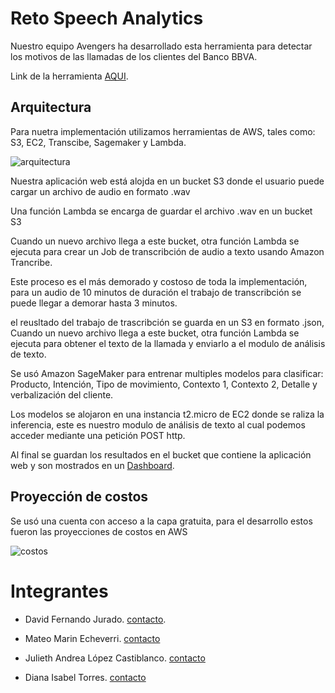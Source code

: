 # Reto Speech Analytics

Nuestro equipo Avengers ha desarrollado esta herramienta para detectar los motivos de las llamadas de los clientes del Banco BBVA.

Link de la herramienta [AQUI](http://jarvis.com.s3-website-us-east-1.amazonaws.com/index.html).

## Arquitectura

Para nuetra implementación utilizamos herramientas de AWS, tales como: S3, EC2, Transcibe, Sagemaker y Lambda.

![arquitectura](https://i.imgur.com/03RU9zU.png)

Nuestra aplicación web está alojda en un bucket S3 donde el usuario puede cargar un archivo de audio en formato .wav

Una función Lambda se encarga de guardar el archivo .wav en un bucket S3

Cuando un nuevo archivo llega a este bucket, otra función Lambda se ejecuta para crear un Job de transcribción de audio a texto usando Amazon Trancribe.

Este proceso es el más demorado y costoso de toda la implementación, para un audio de 10 minutos de duración el trabajo de transcribción se puede llegar a demorar hasta 3 minutos.

el reusltado del trabajo de trascribción se guarda en un S3 en formato .json, Cuando un nuevo archivo llega a este bucket, otra función Lambda se ejecuta para obtener el texto de la llamada y enviarlo a el modulo de análisis de texto.

Se usó Amazon SageMaker para entrenar multiples modelos para clasificar: Producto, Intención, Tipo de movimiento, Contexto 1, Contexto 2, Detalle y verbalización del cliente.

Los modelos se alojaron en una instancia t2.micro de EC2 donde se raliza la inferencia, este es nuestro modulo de análisis de texto al cual podemos acceder mediante una petición POST http.

Al final se guardan los resultados en el bucket que contiene la aplicación web y son mostrados en un [Dashboard](http://jarvis.com.s3-website-us-east-1.amazonaws.com/dashboard.html).

## Proyección de costos

Se usó una cuenta con acceso a la capa gratuita, para el desarrollo estos fueron las proyecciones de costos en AWS

![costos](https://i.imgur.com/85N0IfW.png)

# Integrantes

* David Fernando Jurado. [contacto](https://www.linkedin.com/in/david-fernando-jurado-blanco-69799b136/).

* Mateo Marin Echeverri. [contacto](www.linkedin.com/in/mateomarinecheverri)

* Julieth Andrea López Castiblanco. [contacto](https://github.com/JuliethLopez)

* Diana Isabel Torres. [contacto](https://www.linkedin.com/in/dianaitr/)